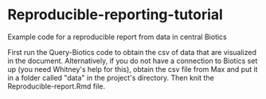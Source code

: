 # Reproducible-reporting-tutorial
Example code for a reproducible report from data in central Biotics

First run the Query-Biotics code to obtain the csv of data that are visualized in the document. Alternatively, if you do not have a connection to Biotics set up (you need Whitney's help for this), obtain the csv file from Max and put it in a folder called "data" in the project's directory. Then knit the Reproducible-report.Rmd file.
